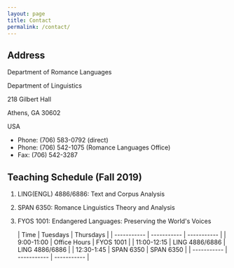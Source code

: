 ```yaml
---
layout: page
title: Contact
permalink: /contact/
---
```


## Address
Department of Romance Languages

Department of Linguistics

218 Gilbert Hall

Athens, GA 30602

USA

- Phone: (706) 583-0792 (direct)
- Phone: (706) 542-1075 (Romance Languages Office)
- Fax: (706) 542-3287

## Teaching Schedule (Fall 2019)
1.  LING(ENGL) 4886/6886: Text and Corpus Analysis
2.  SPAN 6350: Romance Linguistics Theory and Analysis
3.  FYOS 1001: Endangered Languages: Preserving the World's Voices

	| Time | Tuesdays | Thursdays |
| ----------- | ----------- |  ----------- |
| 9:00-11:00 | Office Hours | FYOS 1001 |
| 11:00-12:15 | LING 4886/6886 | LING 4886/6886 |
| 12:30-1:45 | SPAN 6350 | SPAN 6350 |
| ----------- | ----------- |  ----------- |


